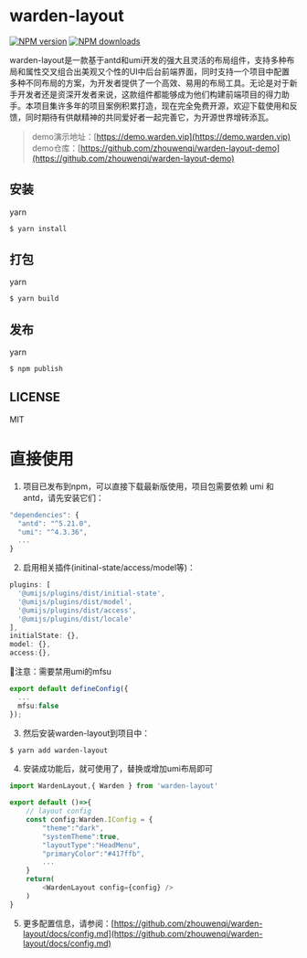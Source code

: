 # warden-layout

[![NPM version](https://img.shields.io/npm/v/warden-layout.svg?style=flat)](https://npmjs.com/package/warden-layout)
[![NPM downloads](http://img.shields.io/npm/dm/warden-layout.svg?style=flat)](https://npmjs.com/package/warden-layout)

warden-layout是一款基于antd和umi开发的强大且灵活的布局组件，支持多种布局和属性交叉组合出美观又个性的UI中后台前端界面，同时支持一个项目中配置多种不同布局的方案，为开发者提供了一个高效、易用的布局工具。无论是对于新手开发者还是资深开发者来说，这款组件都能够成为他们构建前端项目的得力助手。本项目集许多年的项目案例积累打造，现在完全免费开源，欢迎下载使用和反馈，同时期待有供献精神的共同爱好者一起完善它，为开源世界增砖添瓦。

> demo演示地址：[https://demo.warden.vip](https://demo.warden.vip)
> demo仓库：[https://github.com/zhouwenqi/warden-layout-demo](https://github.com/zhouwenqi/warden-layout-demo)

## 安装
yarn
```bash
$ yarn install
```

## 打包
yarn
```bash
$ yarn build
```
## 发布

yarn
```bash
$ npm publish
```

## LICENSE

MIT

# 直接使用
1. 项目已发布到npm，可以直接下载最新版使用，项目包需要依赖 umi 和 antd，请先安装它们：
```ts
"dependencies": {
  "antd": "^5.21.0",
  "umi": "^4.3.36",
  ...
}
```
2. 启用相关插件(initinal-state/access/model等)：
```ts
plugins: [
  '@umijs/plugins/dist/initial-state',
  '@umijs/plugins/dist/model',
  '@umijs/plugins/dist/access',
  '@umijs/plugins/dist/locale'
],
initialState: {},
model: {},
access:{},
```
🎈注意：需要禁用umi的mfsu
```ts
export default defineConfig({
  ...
  mfsu:false
});
```
3. 然后安装warden-layout到项目中：
```bash
$ yarn add warden-layout
```
4. 安装成功能后，就可使用了，替换或增加umi布局即可
```ts
import WardenLayout,{ Warden } from 'warden-layout'

export default ()=>{
    // layout config
    const config:Warden.IConfig = {
        "theme":"dark",
        "systemTheme":true,
        "layoutType":"HeadMenu",
        "primaryColor":"#417ffb",
        ...
    }
    return(
        <WardenLayout config={config} />
    )
}
```
5. 更多配置信息，请参阅：[https://github.com/zhouwenqi/warden-layout/docs/config.md](https://github.com/zhouwenqi/warden-layout/docs/config.md)
